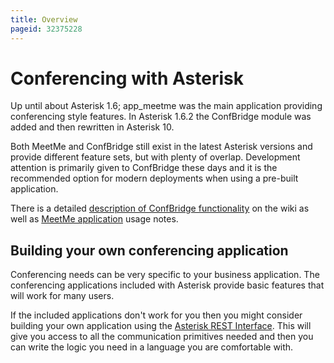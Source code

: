 ```yaml
---
title: Overview
pageid: 32375228
---
```


Conferencing with Asterisk
==========================

Up until about Asterisk 1.6; app_meetme was the main application providing conferencing style features. In Asterisk 1.6.2 the ConfBridge module was added and then rewritten in Asterisk 10.

Both MeetMe and ConfBridge still exist in the latest Asterisk versions and provide different feature sets, but with plenty of overlap. Development attention is primarily given to ConfBridge these days and it is the recommended option for modern deployments when using a pre-built application.

There is a detailed [description of ConfBridge functionality](/latest_api/API_Documentation/Dialplan_Applications/ConfBridge) on the wiki as well as [MeetMe application](/latest_api/API_Documentation/Dialplan_Applications/MeetMe) usage notes.

Building your own conferencing application
------------------------------------------

Conferencing needs can be very specific to your business application. The conferencing applications included with Asterisk provide basic features that will work for many users.

If the included applications don't work for you then you might consider building your own application using the [Asterisk REST Interface](/Configuration/Interfaces/Asterisk-REST-Interface-ARI/Getting-Started-with-ARI). This will give you access to all the communication primitives needed and then you can write the logic you need in a language you are comfortable with.

